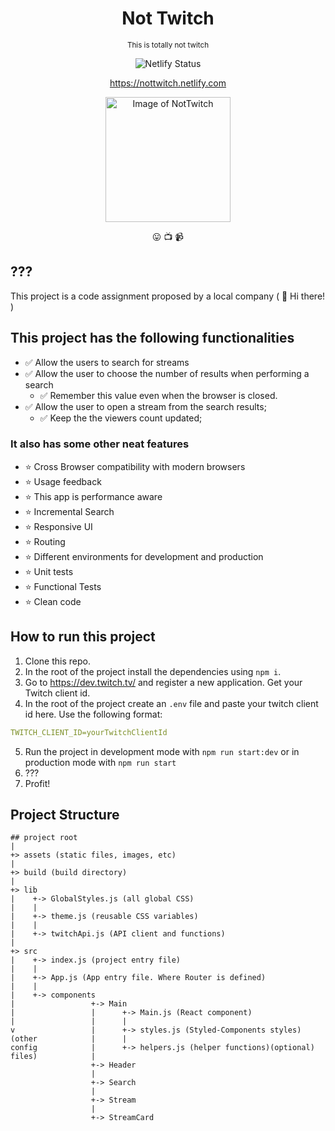<h1 align="center">
Not Twitch
</h1>
<p align="center">
<small>This is totally not twitch</small>
</p>

<p align="center">
<img alt="Netlify Status" src="https://api.netlify.com/api/v1/badges/8c813829-102a-489b-8b0f-ad75e4846536/deploy-status">
</p>

<p align="center">
<a href="https://nottwitch.netlify.com" target="\_blank" >
https://nottwitch.netlify.com
</a>
</p>

<p align="center">
<img alt="Image of NotTwitch" src="https://drive.google.com/uc?id=1xV4swTOl8-_tmBBa0ayA06MEMlBgYf1M" height="200px">
</p>
<p align="center">
😛 📺 📹
</p>

## ???

This project is a code assignment proposed by a local company ( 👋 Hi there! )

## This project has the following functionalities

- ✅ Allow the users to search for streams
- ✅ Allow the user to choose the number of results when performing a search
  - ✅ Remember this value even when the browser is closed.
- ✅ Allow the user to open a stream from the search results;
  - ✅ Keep the the viewers count updated;

### It also has some other neat features

- ⭐️ Cross Browser compatibility with modern browsers
- ⭐️ Usage feedback
- ⭐️ This app is performance aware
- ⭐️ Incremental Search
- ⭐️ Responsive UI
- ⭐️ Routing
- ⭐️ Different environments for development and production
- ⭐️ Unit tests
- ⭐️ Functional Tests
- ⭐️ Clean code

## How to run this project

1. Clone this repo.
2. In the root of the project install the dependencies using `npm i`.
3. Go to https://dev.twitch.tv/ and register a new application. Get your Twitch client id.
4. In the root of the project create an `.env` file and paste your twitch client id here. Use the following format:

```yaml
TWITCH_CLIENT_ID=yourTwitchClientId
```

5. Run the project in development mode with `npm run start:dev` or in production mode with `npm run start`
6. ???
7. Profit!

## Project Structure

```ascii
## project root
|
+> assets (static files, images, etc)
|
+> build (build directory)
|
+> lib
|    +-> GlobalStyles.js (all global CSS)
|    |
|    +-> theme.js (reusable CSS variables)
|    |
|    +-> twitchApi.js (API client and functions)
|
+> src
|    +-> index.js (project entry file)
|    |
|    +-> App.js (App entry file. Where Router is defined)
|    |
|    +-> components
|                 +-> Main
|                 |      +-> Main.js (React component)
|                 |      |
v                 |      +-> styles.js (Styled-Components styles)
(other            |      |
config            |      +-> helpers.js (helper functions)(optional)
files)            |
                  +-> Header
                  |
                  +-> Search
                  |
                  +-> Stream
                  |
                  +-> StreamCard

```
